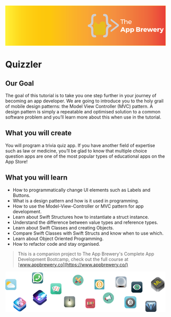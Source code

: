 
![App Brewery Banner](Documentation/AppBreweryBanner.png)

#  Quizzler

## Our Goal

The goal of this tutorial is to take you one step further in your journey of becoming an app developer. We are going to introduce you to the holy grail of mobile design patterns: the Model View Controller (MVC) pattern. A design pattern is simply a repeatable and optimised solution to a common software problem and you’ll learn more about this when use in the tutorial.

## What you will create

You will program a trivia quiz app. If you have another field of expertise such as law or medicine, you’ll be glad to know that multiple choice question apps are one of the most popular types of educational apps on the App Store! 

## What you will learn

* How to programmatically change UI elements such as Labels and Buttons.
* What is a design pattern and how is it used in programming.
* How to use the Model-View-Controller or MVC pattern for app development.
* Learn about Swift Structures how to instantiate a struct instance.
* Understand the difference between value types and reference types. 
* Learn about Swift Classes and creating Objects.
* Compare Swift Classes with Swift Structs and know when to use which.
* Learn about Object Oriented Programming.
* How to refactor code and stay organised.


>This is a companion project to The App Brewery's Complete App Development Bootcamp, check out the full course at [www.appbrewery.co](https://www.appbrewery.co/)

![End Banner](Documentation/readme-end-banner.png)

